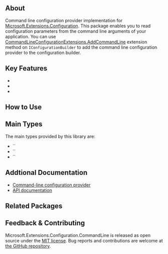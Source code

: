 ## About

<!-- A description of the package and where one can find more documentation -->

Command line configuration provider implementation for [Microsoft.Extensions.Configuration](https://www.nuget.org/packages/Microsoft.Extensions.Configuration/). This package enables you to read configuration parameters from the command line arguments of your application. You can use [CommandLineConfigurationExtensions.AddCommandLine](https://learn.microsoft.com/dotnet/api/microsoft.extensions.configuration.commandlineconfigurationextensions.addcommandline) extension method on `IConfigurationBuilder` to add the command line configuration provider to the configuration builder.

## Key Features

<!-- The key features of this package -->

* 
* 
* 

## How to Use

<!-- A compelling example on how to use this package with code, as well as any specific guidelines for when to use the package -->

## Main Types

<!-- The main types provided in this library -->

The main types provided by this library are:

* ``
* ``
* ``

## Addtional Documentation

<!-- Links to further documentation -->

* [Command-line configuration provider](https://learn.microsoft.com/dotnet/core/extensions/configuration-providers#command-line-configuration-provider)
* [API documentation](https://learn.microsoft.com/en-us/dotnet/api/microsoft.extensions.configuration.commandline)

## Related Packages

<!-- The related packages associated with this package -->

## Feedback & Contributing

<!-- How to provide feedback on this package and contribute to it -->

Microsoft.Extensions.Configuration.CommandLine is released as open source under the [MIT license](https://licenses.nuget.org/MIT). Bug reports and contributions are welcome at [the GitHub repository](https://github.com/dotnet/runtime).